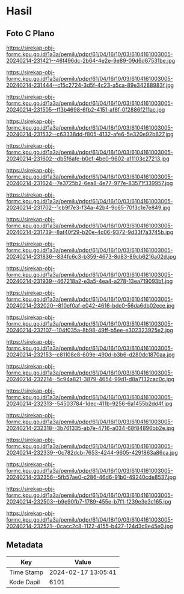 # Hasil

## Foto C Plano

https://sirekap-obj-formc.kpu.go.id/1a3a/pemilu/pdpr/61/04/16/10/03/6104161003005-20240214-231421--46f496dc-2b64-4e2e-9e89-09d6d67531be.jpg

https://sirekap-obj-formc.kpu.go.id/1a3a/pemilu/pdpr/61/04/16/10/03/6104161003005-20240214-231444--c15c2724-3d5f-4c23-a5ca-89e34288983f.jpg

https://sirekap-obj-formc.kpu.go.id/1a3a/pemilu/pdpr/61/04/16/10/03/6104161003005-20240214-231505--ff3b4698-6fb2-4151-af6f-0f2886f211ac.jpg

https://sirekap-obj-formc.kpu.go.id/1a3a/pemilu/pdpr/61/04/16/10/03/6104161003005-20240214-231532--c63338dd-f805-4132-afe6-5e320e92b827.jpg

https://sirekap-obj-formc.kpu.go.id/1a3a/pemilu/pdpr/61/04/16/10/03/6104161003005-20240214-231602--db5f6afe-b0cf-4be0-9602-a11103c27213.jpg

https://sirekap-obj-formc.kpu.go.id/1a3a/pemilu/pdpr/61/04/16/10/03/6104161003005-20240214-231624--7e3725b2-6ea8-4e77-977e-83571f339957.jpg

https://sirekap-obj-formc.kpu.go.id/1a3a/pemilu/pdpr/61/04/16/10/03/6104161003005-20240214-231702--1cb9f7e3-f34a-42b4-9c65-70f3c1e7e849.jpg

https://sirekap-obj-formc.kpu.go.id/1a3a/pemilu/pdpr/61/04/16/10/03/6104161003005-20240214-231739--8af40f29-b20e-4c06-9372-9d33f7a3745b.jpg

https://sirekap-obj-formc.kpu.go.id/1a3a/pemilu/pdpr/61/04/16/10/03/6104161003005-20240214-231836--834fc6c3-b359-4673-8d83-89cb6216a02d.jpg

https://sirekap-obj-formc.kpu.go.id/1a3a/pemilu/pdpr/61/04/16/10/03/6104161003005-20240214-231939--467218a2-e3a5-4ea4-a278-13ea719093b1.jpg

https://sirekap-obj-formc.kpu.go.id/1a3a/pemilu/pdpr/61/04/16/10/03/6104161003005-20240214-232020--810ef0af-e042-4616-bdc0-56da6db02ece.jpg

https://sirekap-obj-formc.kpu.go.id/1a3a/pemilu/pdpr/61/04/16/10/03/6104161003005-20240214-232107--104f035a-8b98-49ff-b5ee-e302323925e2.jpg

https://sirekap-obj-formc.kpu.go.id/1a3a/pemilu/pdpr/61/04/16/10/03/6104161003005-20240214-232153--c81108e8-609e-490d-b3b6-d280dc1870aa.jpg

https://sirekap-obj-formc.kpu.go.id/1a3a/pemilu/pdpr/61/04/16/10/03/6104161003005-20240214-232214--5c94a821-3879-4654-99d1-d8a7132cac0c.jpg

https://sirekap-obj-formc.kpu.go.id/1a3a/pemilu/pdpr/61/04/16/10/03/6104161003005-20240214-232313--54503784-1dec-411b-9256-6a1455b2dd4f.jpg

https://sirekap-obj-formc.kpu.go.id/1a3a/pemilu/pdpr/61/04/16/10/03/6104161003005-20240214-232318--3b761335-ab7e-4716-a034-68f84896bb2e.jpg

https://sirekap-obj-formc.kpu.go.id/1a3a/pemilu/pdpr/61/04/16/10/03/6104161003005-20240214-232339--0c782dcb-7653-4244-9605-429f863a86ca.jpg

https://sirekap-obj-formc.kpu.go.id/1a3a/pemilu/pdpr/61/04/16/10/03/6104161003005-20240214-232356--5fb57ae0-c286-46d6-91b0-49240cde8537.jpg

https://sirekap-obj-formc.kpu.go.id/1a3a/pemilu/pdpr/61/04/16/10/03/6104161003005-20240214-232503--b9e90fb7-1789-455e-b7f1-f239e3e3c165.jpg

https://sirekap-obj-formc.kpu.go.id/1a3a/pemilu/pdpr/61/04/16/10/03/6104161003005-20240214-232521--0cacc2c8-1122-4155-b427-124d3c9e45e0.jpg


## Metadata

| Key        | Value               |
| ---------- | ------------------- |
| Time Stamp | 2024-02-17 13:05:41 |
| Kode Dapil | 6101                |



